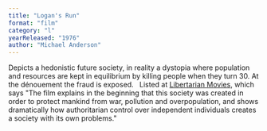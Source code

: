 ```yaml
---
title: "Logan's Run"
format: "film"
category: "l"
yearReleased: "1976"
author: "Michael Anderson"
---
```

Depicts a hedonistic future society, in reality a dystopia  where population and resources are kept in equilibrium by killing people when  they turn 30. At the dénouement the fraud is exposed.
 
Listed at <a href="http://libertarianmovies.net/L/Logan-s-Run-1976-.html">Libertarian  Movies</a>, which says "The film explains in the beginning that this society was  created in order to protect mankind from war, pollution and overpopulation, and  shows dramatically how authoritarian control over independent individuals  creates a society with its own problems."
 